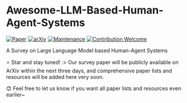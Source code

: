 # Awesome-LLM-Based-Human-Agent-Systems
[![Paper](https://img.shields.io/badge/Paper-LLM_Human_Agent_Systems-e6d2ff.svg)](https://openreview.net/pdf?id=OUsZtCgYxy) 
[![arXiv](https://img.shields.io/badge/arXiv-LLM_Human_Agent_Systems-b31b1b.svg)](https://openreview.net/forum?id=OUsZtCgYxy) 
[![Maintenance](https://img.shields.io/badge/Maintained%3F-yes-green.svg)]()
[![Contribution Welcome](https://img.shields.io/badge/Contributions-welcome-blue)]()




A Survey on Large Language Model based Human-Agent Systems

⭐ Star and stay tuned! :> Our survey paper will be publicly available on ArXiv within the next three days, and comprehensive paper lists and resources will be added here very soon.

😊 Feel free to let us know if you want all paper lists and resources even earlier~ 


